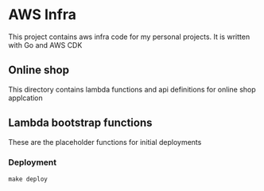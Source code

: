 # AWS Infra

This project contains aws infra code for my personal projects. It is written with Go and AWS CDK

## Online shop

This directory contains lambda functions and api definitions for online shop applcation

## Lambda bootstrap functions

These are the placeholder functions for initial deployments

### Deployment

`make deploy`
